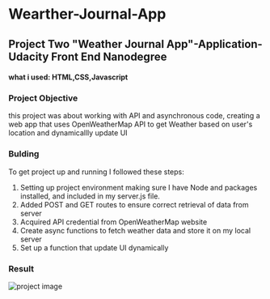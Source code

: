 # Wearther-Journal-App

## Project Two "Weather Journal App"-Application-Udacity Front End Nanodegree

#### what i used: HTML,CSS,Javascript

### Project Objective

this project was about working with API and asynchronous code, creating a web app that uses OpenWeatherMap API to get Weather based on user's location and dynamicallly update UI

### Bulding
To get project up and running I followed these steps:
1. Setting up project environment making sure I have Node and packages installed, and included in my server.js file.
2. Added POST and GET routes to ensure correct retrieval of data from server
3. Acquired API credential from OpenWeatherMap website
4. Create async functions to fetch weather data and store it on my local server
5. Set up a function that update UI dynamically

### Result
![project image](https://drive.google.com/file/d/1lykDNEK57abAyjzn42cHOoqvhGtrnZm5/view?usp=sharing)
